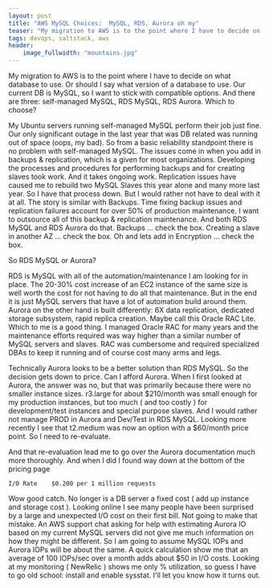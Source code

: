 ```yaml
---
layout: post
title: "AWS MySQL Choices:  MySQL, RDS, Aurora oh my"
teaser: "My migration to AWS is to the point where I have to decide on what database to use.  Or should I say what version of a database to use.  Our current DB is MySQL, so I want to stick with compatible options.   And there are three:  self-managed MySQL, RDS MySQL, RDS Aurora.   Which to choose?"
tags: devops, saltstack, aws
header:
    image_fullwidth: "mountains.jpg"
---
```


My migration to AWS is to the point where I have to decide on what database to use.  Or should I say what version of a database to use.  Our current DB is MySQL, so I want to stick with compatible options.   And there are three:  self-managed MySQL, RDS MySQL, RDS Aurora.   Which to choose?

My Ubuntu servers running self-managed MySQL perform their job just fine.  Our only significant outage in the last year that was DB related was running out of space (oops, my bad).  So from a basic reliability standpoint there is no problem with self-managed MySQL.  The issues come in when you add in backups & replication, which is a given for most organizations.  Developing the processes and procedures for performing backups and for creating slaves took work.   And it takes ongoing work.  Replication issues have caused me to rebuild two MySQL Slaves this year alone and many more last year.  So I have that process down. But I would rather not have to deal with it at all. The story is similar with Backups.   Time fixing backup issues and replication failures account for over 50% of production maintenance.   I want to outsource all of this backup & replication maintenance.   And both RDS MySQL and RDS Aurora do that.  Backups ... check the box.  Creating a slave in another AZ ... check the box.  Oh and lets add in Encryption ... check the box.

So RDS MySQL or Aurora?

RDS is MySQL with all of the automation/maintenance I am looking for in place.  The 20-30% cost increase of an EC2 instance of the same size is well worth the cost for not having to do all that maintenance.   But in the end it is just MySQL servers that have a lot of automation build around them.  Aurora on the other hand is built differently: 6X data replication, dedicated storage subsystem, rapid replica creation.  Maybe call this Oracle RAC Lite.  Which to me is a good thing.  I managed Oracle RAC for many years and the maintenance efforts required was way higher than a similar number of MySQL servers and slaves. RAC was cumbersome and required specialized DBAs to keep it running and of course cost many arms and legs.

Technically Aurora looks to be a better solution than RDS MySQL. So the decision gets down to price.   Can I afford Aurora.   When I first looked at Aurora, the answer was no, but that was primarily because there were no smaller instance sizes.   r3.large for about $210/month was small enough for my production instances, but too much ( and too costly ) for development/test instances and special purpose slaves.  And I would rather not manage PROD in Aurora and Dev/Test in RDS MySQL.  Looking more recently I see that t2.medium was now an option with a $60/month price point.  So I need to re-evaluate.

And that re-evaluation lead me to go over the Aurora documentation much more thoroughly. And when I did I found way down at the bottom of the pricing page

```
I/O Rate	$0.200 per 1 million requests
```

Wow good catch.  No longer is a DB server a fixed cost ( add up instance and storage cost ).  Looking online I see many people have been surprised by a large and unexpected I/O cost on their first bill.  Not going to make that mistake.  An AWS support chat asking for help with estimating Aurora IO based on my current MySQL servers did not give me much information on how they might be different. So I am going to assume MySQL IOPs and Aurora IOPs will be about the same.  A quick calculation show me that an average of 100 IOPs/sec over a month adds about $50 in I/O costs.   Looking at my monitoring ( NewRelic ) shows me only % utilization, so guess I have to go old school:  install and enable sysstat.   I'll let you know how it turns out.
